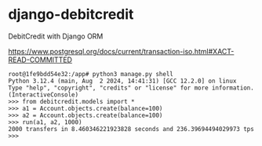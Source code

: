 # django-debitcredit
DebitCredit with Django ORM

https://www.postgresql.org/docs/current/transaction-iso.html#XACT-READ-COMMITTED

```
root@1fe9bdd54e32:/app# python3 manage.py shell
Python 3.12.4 (main, Aug  2 2024, 14:41:31) [GCC 12.2.0] on linux
Type "help", "copyright", "credits" or "license" for more information.
(InteractiveConsole)
>>> from debitcredit.models import *
>>> a1 = Account.objects.create(balance=100)
>>> a2 = Account.objects.create(balance=100)
>>> run(a1, a2, 1000)
2000 transfers in 8.460346221923828 seconds and 236.39694494029973 tps
>>>
```
